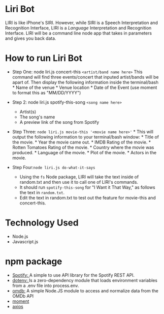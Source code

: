 # Liri Bot
LIRI is like iPhone's SIRI. However, while SIRI is a Speech Interpretation and Recognition Interface, LIRI is a _Language_ Interpretation and Recognition Interface. LIRI will be a command line node app that takes in parameters and gives you back data.

# How to run Liri Bot 
* Step One: node liri.js concert-this `<artist/band name here>` This command will find three events/concert that inputed artist/bands will be apart of. Then display the following information inside the terminal/bash
       * Name of the venue
        * Venue location
        * Date of the Event (use moment to format this as "MM/DD/YYYY")
        
* Step 2: node liri.js spotify-this-song `<song name here>`
    * Artist(s)
    * The song's name
    * A preview link of the song from Spotify
    
* Step Three: `node liri.js movie-this '<movie name here>'` 
       * This will output the following information to your terminal/bash window:
       * Title of the movie.
       * Year the movie came out.
       * IMDB Rating of the movie.
       * Rotten Tomatoes Rating of the movie.
       * Country where the movie was produced.
       * Language of the movie.
       * Plot of the movie.
       * Actors in the movie.

* Step Four:`node liri.js do-what-it-says`

    * Using the `fs` Node package, LIRI will take the text inside of random.txt and then use it to call one of LIRI's commands.
    * It should run `spotify-this-song` for "I Want it That Way," as follows the text in `random.txt`.
    * Edit the text in random.txt to test out the feature for movie-this and concert-this.


# Technology Used
* Node.js
* Javascript.js
# npm package
* [Spotify: ](https://www.npmjs.com/package/node-spotify-api) A simple to use API library for the Spotify REST API.
* [dotenv: ](https://www.npmjs.com/package/dotenv) Is a zero-dependency module that loads environment variables from a .env file into process.env. 
* [omdb:](https://www.npmjs.com/package/omdb) A simple Node.JS module to access and normalize data from the OMDb API
* [moment](https://www.npmjs.com/package/moment)
* [axios](https://www.npmjs.com/package/axios)
#


